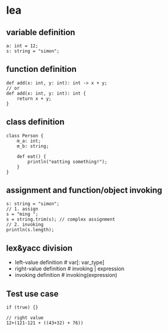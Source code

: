 # lea

## variable definition

```lea
a: int = 12;
s: string = "simon";

```

## function definition

```lea
def add(x: int, y: int): int -> x + y;
// or
def add(x: int, y: int): int {
	return x + y;
}
```

## class definition

```lea
class Person {
	m_a: int;
	m_b: string;

	def eat() {
		println("eatting something!");
	}
}

```

## assignment and function/object invoking

```lea
s: string = "simon";
// 1. assign
s = "ming ";
s = string.trim(s); // complex assignment
// 2. invoking
println(s.length);

```

## lex&yacc division

-  left-value definition # var[: var_type]
- right-value definition # invoking | expression
-    invoking definition # invoking(expression)

## Test use case

```lea
if (true) {}

// right value
12+(121-121 + ((43+32) + 76))

```